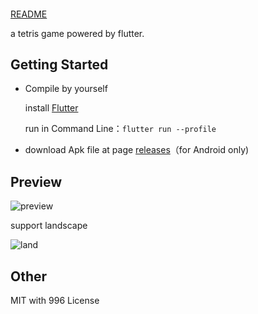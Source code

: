 #### 

[README](https://github.com/appu-sm/Clear_Bricks/blob/master/README.md)


a tetris game powered by flutter.

## Getting Started

* Compile by yourself

  install [Flutter](https://flutter.io/docs/get-started/install)

  run in Command Line：`flutter run --profile`

* download Apk file at page [releases](https://github.com/appu-sm/Clear_Bricks/releases)（for Android only)

## Preview

![preview](./_preview/game_gif.gif)

support landscape

![land](./_preview/screen_land.jpg)

## Other

MIT with 996 License
